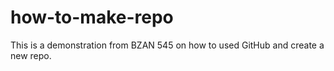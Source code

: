 # how-to-make-repo
This is a demonstration from BZAN 545 on how to used GitHub and create a new repo.
